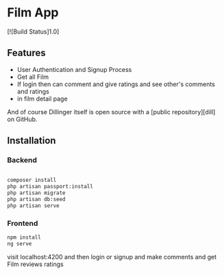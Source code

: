 # Film App
[![Build Status]1.0]

## Features

- User Authentication and Signup Process
- Get all Film
- If login then can comment and give ratings and see other's comments and ratings
- in film detail page

And of course Dillinger itself is open source with a [public repository][dill]
 on GitHub.

## Installation 

### Backend
```sh

composer install
php artisan passport:install
php artisan migrate
php artisan db:seed
php artisan serve
```

### Frontend

```sh
npm install
ng serve
```
visit localhost:4200 and then login  or signup
and make comments and get Film reviews ratings
